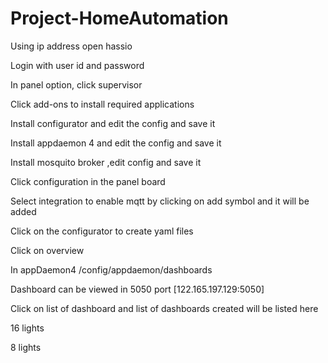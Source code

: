 # Project-HomeAutomation

Using ip address open hassio
 
Login with user id and password
 
In panel option, click supervisor 
 
Click add-ons to install required applications
 
Install configurator and edit the config and save it
 
Install appdaemon 4 and edit the config and save it
 
Install mosquito broker ,edit config and save it
 
Click configuration in the panel board
 
Select integration to enable mqtt by clicking on add symbol and it will be added
 
Click on the configurator to create yaml files 
 
Click on overview 
 
In  appDaemon4   /config/appdaemon/dashboards
 
Dashboard can be viewed in 5050 port [122.165.197.129:5050]

Click on list of dashboard and list of dashboards created will be listed here
 
16 lights
 
8 lights
